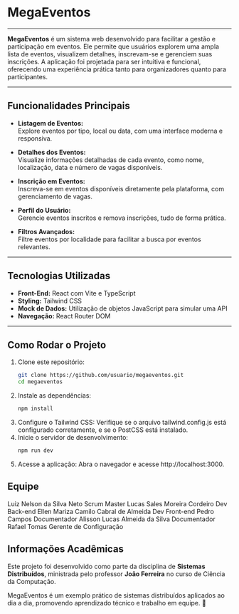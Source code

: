 # **MegaEventos**

---

**MegaEventos** é um sistema web desenvolvido para facilitar a gestão e participação em eventos. Ele permite que usuários explorem uma ampla lista de eventos, visualizem detalhes, inscrevam-se e gerenciem suas inscrições. A aplicação foi projetada para ser intuitiva e funcional, oferecendo uma experiência prática tanto para organizadores quanto para participantes.

---

## **Funcionalidades Principais**

- **Listagem de Eventos:**  
  Explore eventos por tipo, local ou data, com uma interface moderna e responsiva.

- **Detalhes dos Eventos:**  
  Visualize informações detalhadas de cada evento, como nome, localização, data e número de vagas disponíveis.

- **Inscrição em Eventos:**  
  Inscreva-se em eventos disponíveis diretamente pela plataforma, com gerenciamento de vagas.

- **Perfil do Usuário:**  
  Gerencie eventos inscritos e remova inscrições, tudo de forma prática.

- **Filtros Avançados:**  
  Filtre eventos por localidade para facilitar a busca por eventos relevantes.

---

## **Tecnologias Utilizadas**

- **Front-End:** React com Vite e TypeScript  
- **Styling:** Tailwind CSS  
- **Mock de Dados:** Utilização de objetos JavaScript para simular uma API  
- **Navegação:** React Router DOM  

---

## **Como Rodar o Projeto**

1. Clone este repositório:
   ```bash
   git clone https://github.com/usuario/megaeventos.git
   cd megaeventos

2. Instale as dependências:
   ```bash
   npm install
3. Configure o Tailwind CSS:
   Verifique se o arquivo tailwind.config.js está configurado corretamente, e se o PostCSS está instalado.
4. Inicie o servidor de desenvolvimento:
   ```bash
   npm run dev
5. Acesse a aplicação:
Abra o navegador e acesse http://localhost:3000.

## **Equipe**
Luiz Nelson da Silva Neto	Scrum Master
Lucas Sales Moreira Cordeiro	Dev Back-end
Ellen Mariza Camilo Cabral de Almeida	Dev Front-end
Pedro Campos	Documentador
Alisson Lucas Almeida da Silva	Documentador
Rafael Tomas	Gerente de Configuração

## **Informações Acadêmicas**
Este projeto foi desenvolvido como parte da disciplina de **Sistemas Distribuídos**, ministrada pelo professor **João Ferreira** no curso de Ciência da Computação.

MegaEventos é um exemplo prático de sistemas distribuídos aplicados ao dia a dia, promovendo aprendizado técnico e trabalho em equipe. 🚀
